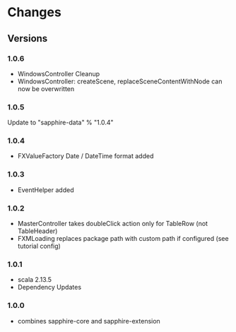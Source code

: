 # Changes

## Versions

### 1.0.6
* WindowsController Cleanup
* WindowsController: createScene,  replaceSceneContentWithNode can now be overwritten
### 1.0.5
Update to "sapphire-data" % "1.0.4"

### 1.0.4
* FXValueFactory Date / DateTime format added

### 1.0.3
* EventHelper added

### 1.0.2
* MasterController takes doubleClick action only for TableRow (not TableHeader)
* FXMLoading replaces package path with custom path if configured (see tutorial config)

### 1.0.1
* scala 2.13.5
* Dependency Updates

### 1.0.0
* combines sapphire-core and sapphire-extension
